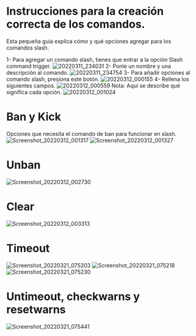 # Instrucciones para la creación correcta de los comandos.
Esta pequeña guía explica cómo y qué opciones agregar para los comandos slash.

1- Para agregar un comando slash, tienes que entrar a la opción Slash command trigger.
![20220311_234031](https://user-images.githubusercontent.com/101444750/158005628-8edbaa96-6864-4961-bd60-b7ec730e1f2e.jpg)
2- Ponle un nombre y una descripción al comando.
![20220311_234754](https://user-images.githubusercontent.com/101444750/158005755-7b81c1cf-a27e-49ae-a32c-5f2b4d170463.jpg)
3- Para añadir opciones al comando slash, presiona este botón.
![20220312_000155](https://user-images.githubusercontent.com/101444750/158006166-36762c2c-c5bb-4724-b2c5-af56d7355c58.jpg)
4- Rellena los siguientes campos.
![20220312_000559](https://user-images.githubusercontent.com/101444750/158006264-e0dd65b6-e78f-4c2e-b9f3-c6a18da8f827.jpg)
Nota: Aquí se describe qué significa cada opción.
![20220312_001024](https://user-images.githubusercontent.com/101444750/158006353-4dbfe8b7-16ce-49ed-bc1c-5f6c16a4ffb0.jpg)
# Ban y Kick
Opciones que necesita el comando de ban para funcionar en slash.
![Screenshot_20220312_001317](https://user-images.githubusercontent.com/101444750/158006423-f4794480-232a-44ad-8441-153b1b9b05c4.jpg)
![Screenshot_20220312_001327](https://user-images.githubusercontent.com/101444750/158006424-4f6c9e32-e2ba-4471-a6c8-66011fec6fe3.jpg)
# Unban
![Screenshot_20220312_002730](https://user-images.githubusercontent.com/101444750/158006864-51a2a295-a5ca-4e9d-b5d9-f426d5c101ba.jpg)
# Clear
![Screenshot_20220312_003313](https://user-images.githubusercontent.com/101444750/158007000-0d0ddc94-e564-4ed3-b919-b1baeb6537f3.jpg)
# Timeout 
![Screenshot_20220321_075203](https://user-images.githubusercontent.com/101444750/159275689-bdea1344-31e7-4a21-bc3c-e285ad12f37c.jpg)
![Screenshot_20220321_075218](https://user-images.githubusercontent.com/101444750/159275690-64495266-5581-4772-9942-8d12d64d0436.jpg)
![Screenshot_20220321_075230](https://user-images.githubusercontent.com/101444750/159275694-a01ace06-8bf6-4fdf-a057-693551a17dea.jpg)
# Untimeout, checkwarns y resetwarns
![Screenshot_20220321_075441](https://user-images.githubusercontent.com/101444750/159276049-bff1a233-3b14-42c4-8788-2a1fe543e45d.jpg)
